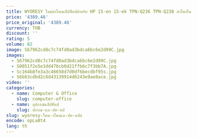 ```yaml
---
title: WYORESY ใหม่ลําโพงแล็ปท็อปสําหรับ HP 15-en 15-ek TPN-Q236 TPN-Q238 ลําโพงในตัว SLR
price: '4389.46'
price_original: '4389.46'
currency: THB
discount: ''
rating: 5
volume: 82
image: S67962cd8c7c74fd0ad3bdca6bc6e2d99C.jpg
images:
  - S67962cd8c7c74fd0ad3bdca6bc6e2d99C.jpg
  - S0051f2e5e3dd476cb0d21ffb6c7f3bb7A.jpg
  - Sc164b8fe3a3c46658d7d0df6becdbf95s.jpg
  - S6b63cdbd2c6d43139914d6243e9ae8ace.jpg
video: ''
categories:
  - name: Computer & Office
    slug: computer-office
  - name: อุปกรณ์แล็ปท็อป
    slug: ปกรณ-แล-ปท-อป
slug: wyoresy-ใหม-าโพงแล-ปท-อปส
encode: opLa8t4
lang: th
---
```

  